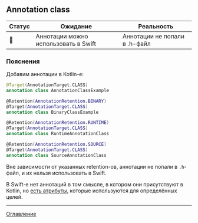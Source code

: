 ## Annotation class

| Статус          | Ожидание                             | Реальность                    |
| --------------- | ------------------------------------ | ----------------------------- |
| :no_entry_sign: | Аннотации можно использовать в Swift | Аннотации не попали в .h-файл |

### Пояснения

Добавим аннотации в Kotlin-е:

```kotlin
@Target(AnnotationTarget.CLASS)
annotation class AnnotationClassExample

@Retention(AnnotationRetention.BINARY)
@Target(AnnotationTarget.CLASS)
annotation class BinaryClassExample

@Retention(AnnotationRetention.RUNTIME)
@Target(AnnotationTarget.CLASS)
annotation class RuntimeAnnotationClass

@Retention(AnnotationRetention.SOURCE)
@Target(AnnotationTarget.CLASS)
annotation class SourceAnnotationClass
```

Вне зависимости от указанных retention-ов, аннотации не попали в `.h`-файл, и их нельзя использовать в Swift.  

В Swift-е нет аннотаций в том смысле, в котором они присутствуют в Kotlin, но 
[есть атрибуты](https://docs.swift.org/swift-book/ReferenceManual/Attributes.html), которые используются для 
определённых целей.

---
[Оглавление](/README.md)